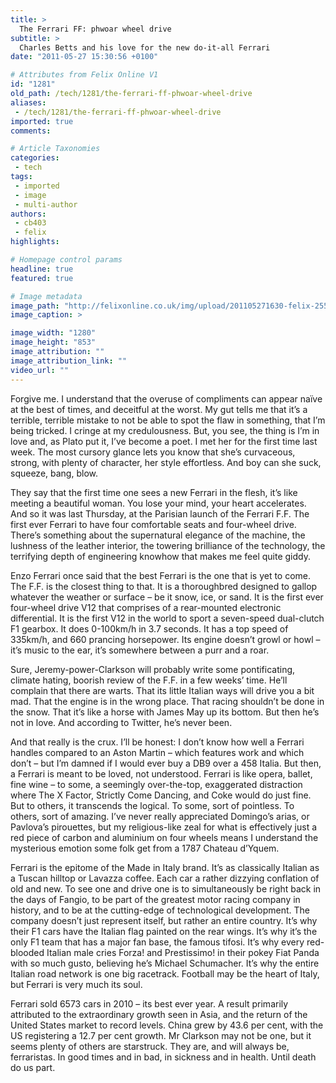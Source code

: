 ```yaml
---
title: >
  The Ferrari FF: phwoar wheel drive
subtitle: >
  Charles Betts and his love for the new do-it-all Ferrari
date: "2011-05-27 15:30:56 +0100"

# Attributes from Felix Online V1
id: "1281"
old_path: /tech/1281/the-ferrari-ff-phwoar-wheel-drive
aliases:
 - /tech/1281/the-ferrari-ff-phwoar-wheel-drive
imported: true
comments:

# Article Taxonomies
categories:
 - tech
tags:
 - imported
 - image
 - multi-author
authors:
 - cb403
 - felix
highlights:

# Homepage control params
headline: true
featured: true

# Image metadata
image_path: "http://felixonline.co.uk/img/upload/201105271630-felix-2556702261777012411.jpg"
image_caption: >

image_width: "1280"
image_height: "853"
image_attribution: ""
image_attribution_link: ""
video_url: ""
---
```


Forgive me. I understand that the overuse of compliments can appear naïve at the best of times, and deceitful at the worst. My gut tells me that it’s a terrible, terrible mistake to not be able to spot the flaw in something, that I’m being tricked. I cringe at my credulousness. But, you see, the thing is I’m in love and, as Plato put it, I’ve become a poet. I met her for the first time last week. The most cursory glance lets you know that she’s curvaceous, strong, with plenty of character, her style effortless. And boy can she suck, squeeze, bang, blow.

They say that the first time one sees a new Ferrari in the flesh, it’s like meeting a beautiful woman. You lose your mind, your heart accelerates. And so it was last Thursday, at the Parisian launch of the Ferrari F.F. The first ever Ferrari to have four comfortable seats and four-wheel drive. There’s something about the supernatural elegance of the machine, the lushness of the leather interior, the towering brilliance of the technology, the terrifying depth of engineering knowhow that makes me feel quite giddy.

Enzo Ferrari once said that the best Ferrari is the one that is yet to come. The F.F. is the closest thing to that. It is a thoroughbred designed to gallop whatever the weather or surface – be it snow, ice, or sand. It is the first ever four-wheel drive V12 that comprises of a rear-mounted electronic differential. It is the first V12 in the world to sport a seven-speed dual-clutch F1 gearbox. It does 0-100km/h in 3.7 seconds. It has a top speed of 335km/h, and 660 prancing horsepower. Its engine doesn’t growl or howl – it’s music to the ear, it’s somewhere between a purr and a roar.

Sure, Jeremy-power-Clarkson will probably write some pontificating, climate hating, boorish review of the F.F. in a few weeks’ time. He’ll complain that there are warts. That its little Italian ways will drive you a bit mad. That the engine is in the wrong place. That racing shouldn’t be done in the snow. That it’s like a horse with James May up its bottom. But then he’s not in love. And according to Twitter, he’s never been.

And that really is the crux. I’ll be honest: I don’t know how well a Ferrari handles compared to an Aston Martin – which features work and which don’t – but I’m damned if I would ever buy a DB9 over a 458 Italia. But then, a Ferrari is meant to be loved, not understood. Ferrari is like opera, ballet, fine wine – to some, a seemingly over-the-top, exaggerated distraction where The X Factor, Strictly Come Dancing, and Coke would do just fine. But to others, it transcends the logical. To some, sort of pointless. To others, sort of amazing. I’ve never really appreciated Domingo’s arias, or Pavlova’s pirouettes, but my religious-like zeal for what is effectively just a red piece of carbon and aluminium on four wheels means I understand the mysterious emotion some folk get from a 1787 Chateau d’Yquem.

Ferrari is the epitome of the Made in Italy brand. It’s as classically Italian as a Tuscan hilltop or Lavazza coffee. Each car a rather dizzying conflation of old and new. To see one and drive one is to simultaneously be right back in the days of Fangio, to be part of the greatest motor racing company in history, and to be at the cutting-edge of technological development. The company doesn’t just represent itself, but rather an entire country. It’s why their F1 cars have the Italian flag painted on the rear wings. It’s why it’s the only F1 team that has a major fan base, the famous tifosi. It’s why every red-blooded Italian male cries Forza! and Prestissimo! in their pokey Fiat Panda with so much gusto, believing he’s Michael Schumacher. It’s why the entire Italian road network is one big racetrack. Football may be the heart of Italy, but Ferrari is very much its soul.

Ferrari sold 6573 cars in 2010 – its best ever year. A result primarily attributed to the extraordinary growth seen in Asia, and the return of the United States market to record levels. China grew by 43.6 per cent, with the US registering a 12.7 per cent growth. Mr Clarkson may not be one, but it seems plenty of others are starstruck. They are, and will always be, ferraristas. In good times and in bad, in sickness and in health. Until death do us part.
